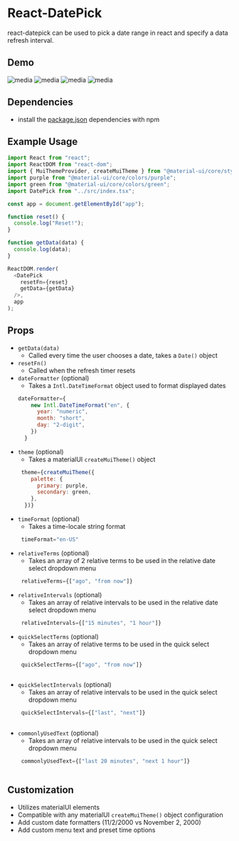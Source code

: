 # React-DatePick
react-datepick can be used to pick a date range in react and specify a data refresh interval.
## Demo
![media](https://github.com/iamPres/react-datepick/blob/master/media/demo-1.PNG)
![media](https://github.com/iamPres/react-datepick/blob/master/media/demo-2.PNG)
![media](https://github.com/iamPres/react-datepick/blob/master/media/demo-3.PNG)
![media](https://github.com/iamPres/react-datepick/blob/master/media/demo-4.PNG)
## Dependencies
 - install the [package.json](https://github.com/iamPres/react-datepick/blob/master/package.json) dependencies with npm

## Example Usage
```javascript
import React from "react";
import ReactDOM from "react-dom";
import { MuiThemeProvider, createMuiTheme } from "@material-ui/core/styles";
import purple from "@material-ui/core/colors/purple";
import green from "@material-ui/core/colors/green";
import DatePick from "../src/index.tsx";

const app = document.getElementById("app");

function reset() {
  console.log("Reset!");
}

function getData(data) {
  console.log(data);
}

ReactDOM.render(
  <DatePick
    resetFn={reset}
    getData={getData}
  />,
  app
);

```

## Props
- `getData(data)`
  - Called every time the user chooses a date, takes a `Date()` object
- `resetFn()`
  - Called when the refresh timer resets
- `dateFormatter` (optional)
  - Takes a `Intl.DateTimeFormat` object used to format displayed dates
  ```javascript
  dateFormatter={
      new Intl.DateTimeFormat("en", {
        year: "numeric",
        month: "short",
        day: "2-digit",
      })
    }
  ```
- `theme` (optional)
  - Takes a materialUI `createMuiTheme()` object
  ```javascript
   theme={createMuiTheme({
      palette: {
        primary: purple,
        secondary: green,
      },
    })}
    ```
- `timeFormat` (optional)
  - Takes a time-locale string format
  ```javascript
   timeFormat="en-US"
    ```
- `relativeTerms` (optional)
  - Takes an array of 2 relative terms to be used in the relative date select dropdown menu
  ```javascript
   relativeTerms={["ago", "from now"]}
    ```
- `relativeIntervals` (optional)
  - Takes an array of relative intervals to be used in the relative date select dropdown menu
  ```javascript
   relativeIntervals={["15 minutes", "1 hour"]}
    ```
- `quickSelectTerms` (optional)
  - Takes an array of relative terms to be used in the quick select dropdown menu
  ```javascript
   quickSelectTerms={["ago", "from now"]}
   
- `quickSelectIntervals` (optional)
  - Takes an array of relative intervals to be used in the quick select dropdown menu
  ```javascript
   quickSelectIntervals={["last", "next"]}
   
- `commonlyUsedText` (optional)
  - Takes an array of relative intervals to be used in the quick select dropdown menu
  ```javascript
   commonlyUsedText={["last 20 minutes", "next 1 hour"]}
   
## Customization
 - Utilizes materialUI elements
 - Compatible with any materialUI `createMuiTheme()` object configuration
 - Add custom date formatters (11/2/2000 vs November 2, 2000)
 - Add custom menu text and preset time options
